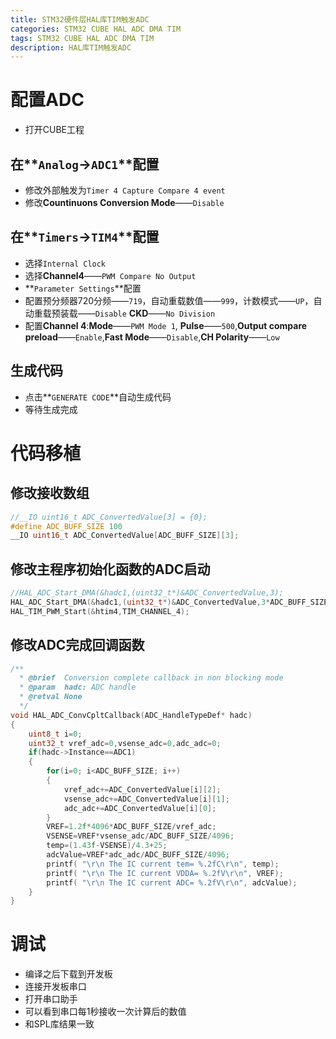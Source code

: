 ```yaml
---
title: STM32硬件层HAL库TIM触发ADC
categories: STM32 CUBE HAL ADC DMA TIM
tags: STM32 CUBE HAL ADC DMA TIM
description: HAL库TIM触发ADC
---
```

# 配置ADC
- 打开CUBE工程

## 在**`Analog`**->**`ADC1`**配置
- 修改外部触发为`Timer 4 Capture Compare 4 event`
- 修改**Countinuons Conversion Mode**——`Disable`

## 在**`Timers`**->**`TIM4`**配置
- 选择`Internal Clock`
- 选择**Channel4**——`PWM Compare No Output`
- **`Parameter Settings`**配置
- 配置预分频器720分频——`719`，自动重载数值——`999`，计数模式——`UP`，自动重载预装载——`Disable` **CKD**——`No Division`
- 配置**Channel 4**:**Mode**——`PWM Mode 1`, **Pulse**——`500`,**Output compare preload**——`Enable`,**Fast Mode**——`Disable`,**CH Polarity**——`Low`

## 生成代码
- 点击**`GENERATE CODE`**自动生成代码
- 等待生成完成

# 代码移植
## 修改接收数组

```c
//__IO uint16_t ADC_ConvertedValue[3] = {0};
#define ADC_BUFF_SIZE 100
__IO uint16_t ADC_ConvertedValue[ADC_BUFF_SIZE][3];
```

## 修改主程序初始化函数的ADC启动

```c
//HAL_ADC_Start_DMA(&hadc1,(uint32_t*)&ADC_ConvertedValue,3);
HAL_ADC_Start_DMA(&hadc1,(uint32_t*)&ADC_ConvertedValue,3*ADC_BUFF_SIZE);
HAL_TIM_PWM_Start(&htim4,TIM_CHANNEL_4);
```
## 修改ADC完成回调函数

```c
/**
  * @brief  Conversion complete callback in non blocking mode
  * @param  hadc: ADC handle
  * @retval None
  */
void HAL_ADC_ConvCpltCallback(ADC_HandleTypeDef* hadc)
{
    uint8_t i=0;
    uint32_t vref_adc=0,vsense_adc=0,adc_adc=0;
    if(hadc->Instance==ADC1)
    {
        for(i=0; i<ADC_BUFF_SIZE; i++)
        {
            vref_adc+=ADC_ConvertedValue[i][2];
            vsense_adc+=ADC_ConvertedValue[i][1];
            adc_adc+=ADC_ConvertedValue[i][0];
        }
        VREF=1.2f*4096*ADC_BUFF_SIZE/vref_adc;
        VSENSE=VREF*vsense_adc/ADC_BUFF_SIZE/4096;
        temp=(1.43f-VSENSE)/4.3+25;
        adcValue=VREF*adc_adc/ADC_BUFF_SIZE/4096;
        printf( "\r\n The IC current tem= %.2fC\r\n", temp);
        printf( "\r\n The IC current VDDA= %.2fV\r\n", VREF);
        printf( "\r\n The IC current ADC= %.2fV\r\n", adcValue);
    }
}
```
# 调试
- 编译之后下载到开发板
- 连接开发板串口
- 打开串口助手
- 可以看到串口每1秒接收一次计算后的数值
- 和SPL库结果一致
